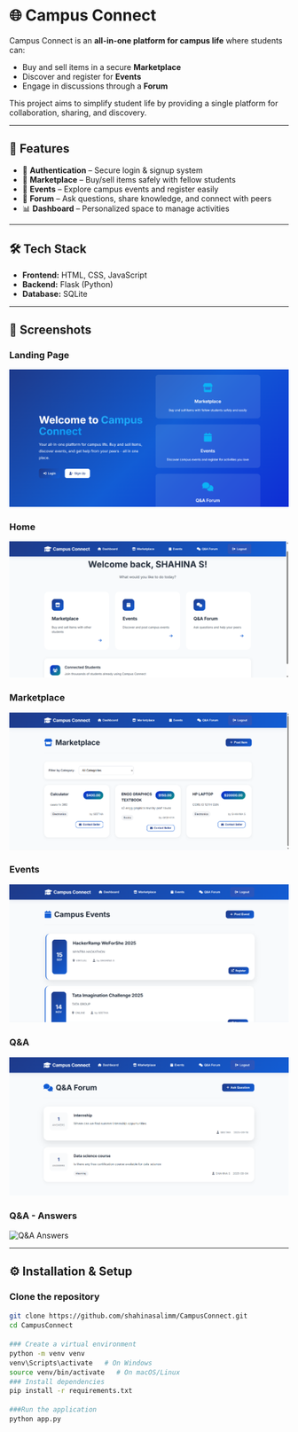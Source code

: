 # 🌐 Campus Connect

Campus Connect is an **all-in-one platform for campus life** where students can:  
- Buy and sell items in a secure **Marketplace**  
- Discover and register for **Events**  
- Engage in discussions through a **Forum**  

This project aims to simplify student life by providing a single platform for collaboration, sharing, and discovery.

---

## 🚀 Features
- 🔑 **Authentication** – Secure login & signup system  
- 🛒 **Marketplace** – Buy/sell items safely with fellow students  
- 📅 **Events** – Explore campus events and register easily  
- 💬 **Forum** – Ask questions, share knowledge, and connect with peers  
- 📊 **Dashboard** – Personalized space to manage activities  

---

## 🛠️ Tech Stack
- **Frontend:** HTML, CSS, JavaScript  
- **Backend:** Flask (Python)  
- **Database:** SQLite  
  

---

## 📸 Screenshots

### Landing Page
![Landing Page](screenshots/landing.png)

### Home
![Home](screenshots/home.png)

### Marketplace
![Marketplace](screenshots/marketplace.png)

### Events
![Events](screenshots/events.png)

### Q&A
![Q&A](screenshots/q&a.png)

### Q&A - Answers
![Q&A Answers](screenshots/q&a_discussions.png)


---

## ⚙️ Installation & Setup

### Clone the repository
```bash
git clone https://github.com/shahinasalimm/CampusConnect.git
cd CampusConnect

### Create a virtual environment
python -m venv venv
venv\Scripts\activate   # On Windows
source venv/bin/activate   # On macOS/Linux
### Install dependencies
pip install -r requirements.txt

###Run the application
python app.py

